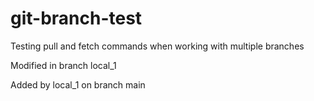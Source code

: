 # git-branch-test
Testing pull and fetch commands when working with multiple branches


Modified in branch local_1

Added by local_1 on branch main